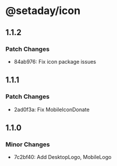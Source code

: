 # @setaday/icon

## 1.1.2

### Patch Changes

- 84ab976: Fix icon package issues

## 1.1.1

### Patch Changes

- 2ad0f3a: Fix MobileIconDonate

## 1.1.0

### Minor Changes

- 7c2bf40: Add DesktopLogo, MobileLogo
